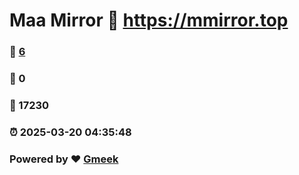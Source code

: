 # Maa Mirror :link: https://mmirror.top 
### :page_facing_up: [6](https://mmirror.top/tag.html) 
### :speech_balloon: 0 
### :hibiscus: 17230 
### :alarm_clock: 2025-03-20 04:35:48 
### Powered by :heart: [Gmeek](https://github.com/Meekdai/Gmeek)

